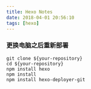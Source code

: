 ```yaml
---
title: Hexo Notes
date: 2018-04-01 20:56:10
tags: [hexo]
---
```


### 更换电脑之后重新部署

```shell
git clone ${your-repository}
cd ${your-repository}
npm install hexo
npm install
npm install hexo-deployer-git
```
